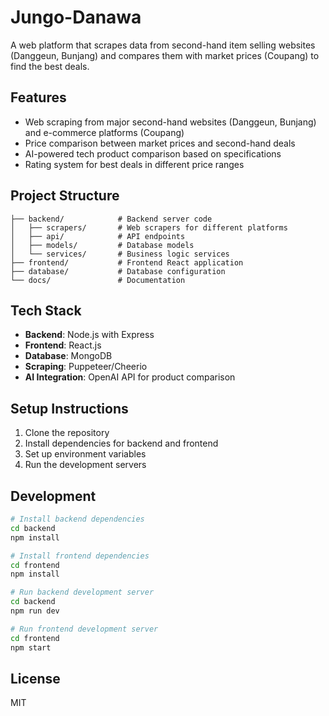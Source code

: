 # Jungo-Danawa

A web platform that scrapes data from second-hand item selling websites (Danggeun, Bunjang) and compares them with market prices (Coupang) to find the best deals.

## Features

- Web scraping from major second-hand websites (Danggeun, Bunjang) and e-commerce platforms (Coupang)
- Price comparison between market prices and second-hand deals
- AI-powered tech product comparison based on specifications
- Rating system for best deals in different price ranges

## Project Structure

```
├── backend/            # Backend server code
│   ├── scrapers/       # Web scrapers for different platforms
│   ├── api/            # API endpoints
│   ├── models/         # Database models
│   └── services/       # Business logic services
├── frontend/           # Frontend React application
├── database/           # Database configuration
└── docs/               # Documentation
```

## Tech Stack

- **Backend**: Node.js with Express
- **Frontend**: React.js
- **Database**: MongoDB
- **Scraping**: Puppeteer/Cheerio
- **AI Integration**: OpenAI API for product comparison

## Setup Instructions

1. Clone the repository
2. Install dependencies for backend and frontend
3. Set up environment variables
4. Run the development servers

## Development

```bash
# Install backend dependencies
cd backend
npm install

# Install frontend dependencies
cd frontend
npm install

# Run backend development server
cd backend
npm run dev

# Run frontend development server
cd frontend
npm start
```

## License

MIT
